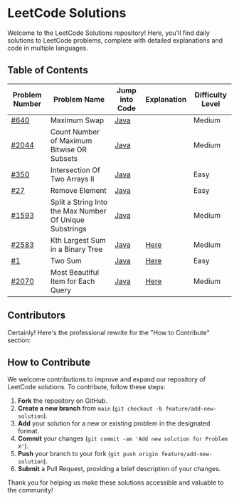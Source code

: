 # LeetCode Solutions

Welcome to the LeetCode Solutions repository! Here, you'll find daily solutions to LeetCode problems, complete with detailed explanations and code in multiple languages.

## Table of Contents
| Problem Number                                                                                 | Problem Name                                            | Jump into Code                                                   | Explanation                                                     | Difficulty Level |
|------------------------------------------------------------------------------------------------|---------------------------------------------------------|------------------------------------------------------------------|-----------------------------------------------------------------|------------------|
| [#640](https://leetcode.com/problems/maximum-swap?envType=daily-question&envId=2024-10-18)     | Maximum Swap                                            | [Java](Algorithms/daily/problem670/code/Solution.java)           |                                                                 | Medium           |
| [#2044](https://leetcode.com/problems/count-number-of-maximum-bitwise-or-subsets/description/) | Count Number of Maximum Bitwise OR Subsets              | [Java](Algorithms/daily/problem2044/src/Solution.java)           |                                                                 | Medium           |
| [#350](https://leetcode.com/problems/intersection-of-two-arrays-ii)                            | Intersection Of Two Arrays II                           | [Java](Algorithms/daily/problem350/src/Solution.java)            |                                                                 | Easy             |
| [#27](https://leetcode.com/problems/remove-element)                                            | Remove Element                                          | [Java](Algorithms/daily/problem27/src/Solution.java)             |                                                                 | Easy             |
| [#1593](https://leetcode.com/problems/split-a-string-into-the-max-number-of-unique-substrings) | Split a String Into the Max Number Of Unique Substrings | [Java](Algorithms/daily/problem1593/src/Solution.java)           |                                                                 | Medium           |
| [#2583](https://leetcode.com/problems/kth-largest-sum-in-a-binary-tree)                        | Kth Largest Sum in a Binary Tree                        | [Java](Algorithms/daily/problem2583/src/Solution.java)           | [Here](Algorithms/daily/problem2583/explanation/explanation.md) | Medium           |
| [#1](https://leetcode.com/problems/two-sum)                                                    | Two Sum                                                 | [Java](Algorithms/daily/problem1/src/solution/Solution2.java)    | [Here](Algorithms/daily/problem1/explanation/README.md)    | Easy             |
| [#2070](https://leetcode.com/problems/most-beautiful-item-for-each-query)                                                 | Most Beautiful Item for Each Query                      | [Java](Algorithms/daily/problem2070/src/solution/Solution2.java) | [Here]()    | Medium             |

## Contributors

<!-- - Hieu Truong [@hieutruong249](https://github.com/hieutruong249) -->

Certainly! Here's the professional rewrite for the "How to Contribute" section:

## How to Contribute

We welcome contributions to improve and expand our repository of LeetCode solutions. To contribute, follow these steps:

1. **Fork** the repository on GitHub.
2. **Create a new branch** from `main` (`git checkout -b feature/add-new-solution`).
3. **Add** your solution for a new or existing problem in the designated format.
4. **Commit** your changes (`git commit -am 'Add new solution for Problem X'`).
5. **Push** your branch to your fork (`git push origin feature/add-new-solution`).
6. **Submit** a Pull Request, providing a brief description of your changes.

Thank you for helping us make these solutions accessible and valuable to the community!